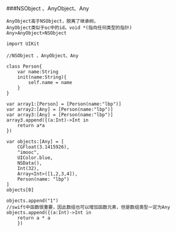 ###NSObject 、AnyObject、Any

    AnyObject高于NSObject，脱离了继承树。
    AnyObject类似于oc中的id。void *(指向任何类型的指针)
    Any>AnyObject>NSObject


```
import UIKit

//NSObject 、AnyObject、Any

class Person{
    var name:String
    init(name:String){
        self.name = name
    }
}

var array1:[Person] = [Person(name:"lbp")]
var array2:[Any] = [Person(name:"lbp")]
var array3:[Any] = [Person(name:"lbp")]
array3.append({(a:Int)->Int in
    return a*a
})

var objects:[Any] = [
    CGFloat(3.1415926),
    "imooc",
    UIColor.blue,
    NSData(),
    Int(32),
    Array<Int>([1,2,3,4]),
    Person(name: "lbp")
]
objects[0]

objects.append("1")
//swift中函数很重要，因此数组也可以增加函数元素，但是数组类型一定为Any
objects.append({(a:Int)->Int in
    return a * a
    })
```





